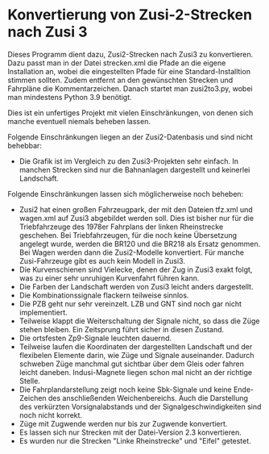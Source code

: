 # Konvertierung von Zusi-2-Strecken nach Zusi 3
Dieses Programm dient dazu, Zusi2-Strecken nach Zusi3 zu konvertieren.
Dazu passt man in der Datei strecken.xml die Pfade an die eigene Installation an, wobei die eingestellten Pfade für eine Standard-Installtion stimmen sollten. Zudem entfernt an den gewünschten Strecken und Fahrpläne die Kommentarzeichen. Danach startet man zusi2to3.py, wobei man mindestens Python 3.9 benötigt.

Dies ist ein unfertiges Projekt mit vielen Einschränkungen, von denen sich manche eventuell niemals beheben lassen.

Folgende Einschränkungen liegen an der Zusi2-Datenbasis und sind nicht behebbar:
- Die Grafik ist im Vergleich zu den Zusi3-Projekten sehr einfach. In manchen Strecken sind nur die Bahnanlagen dargestellt und keinerlei Landschaft.

Folgende Einschränkungen lassen sich möglicherweise noch beheben:
- Zusi2 hat einen großen Fahrzeugpark, der mit den Dateien tfz.xml und wagen.xml auf Zusi3 abgebildet werden soll. Dies ist bisher nur für die Triebfahrzeuge des 1978er Fahrplans der linken Rheinstrecke geschehen. Bei Triebfahrzeugen, für die noch keine Übersetzung angelegt wurde, werden die BR120 und die BR218 als Ersatz genommen. Bei Wagen werden dann die Zusi2-Modelle konvertiert. Für manche Zusi-Fahrzeuge gibt es auch kein Modell in Zusi3.
- Die Kurvenschienen sind Vielecke, denen der Zug in Zusi3 exakt folgt, was zu einer sehr unruhigen Kurvenfahrt führen kann.
- Die Farben der Landschaft werden von Zusi3 leicht anders dargestellt.
- Die Kombinationssignale flackern teilweise sinnlos.
- Die PZB geht nur sehr vereinzelt. LZB und GNT sind noch gar nicht implementiert.
- Teilweise klappt die Weiterschaltung der Signale nicht, so dass die Züge stehen bleiben. Ein Zeitsprung führt sicher in diesen Zustand.
- Die ortsfesten Zp9-Signale leuchten dauernd.
- Teilweise laufen die Koordinaten der dargestellten Landschaft und der flexibelen Elemente darin, wie Züge und Signale auseinander. Dadurch schweben Züge manchmal gut sichtbar über dem Gleis oder fahren leicht daneben. Indusi-Magnete liegen schon mal nicht an der richtige Stelle.
- Die Fahrplandarstellung zeigt noch keine Sbk-Signale und keine Ende-Zeichen des anschließenden Weichenbereichs. Auch die Darstellung des verkürzten Vorsignalabstands und der Signalgeschwindigkeiten sind noch nicht korrekt.
- Züge mit Zugwende werden nur bis zur Zugwende konvertiert.
- Es lassen sich nur Strecken mit der Datei-Version 2.3 konvertieren.
- Es wurden nur die Strecken "Linke Rheinstrecke" und "Eifel" getestet.
